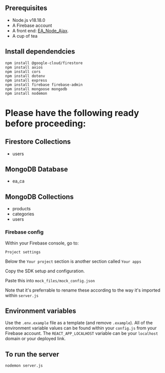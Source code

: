 ## Prerequisites
- Node.js v18.18.0
- A Firebase account
- A front end: [EA_Node_Ajax](https://github.com/Hyper-TH/EA_Node_Ajax).
- A cup of tea

## Install dependendcies
```
npm install @google-cloud/firestore
npm install axios
npm install cors
npm install dotenv
npm install express
npm install firebase firebase-admin
npm install mongoose mongodb
npm install nodemon
```
# Please have the following ready before proceeding:

## Firestore Collections
- users

## MongoDB Database
- ea_ca

## MongoDB Collections
- products
- categories
- users


### Firebase config

Within your Firebase console, go to:

`Project settings`

Below the `Your project` section is another section called `Your apps`

Copy the SDK setup and configuration.

Paste this into `mock_files/mock_config.json`

Note that it's preferrable to rename these according to the way it's imported within `server.js`

## Environment variables
Use the `.env.example` file as a template (and remove `.example`). All of the environment variable values can be found within your `config.js` from your Firebase account. The `REACT_APP_LOCALHOST` variable can be your `localhost` domain or your deployed link.

## To run the server
```
nodemon server.js
```
